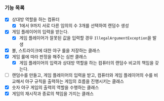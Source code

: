 ### 기능 목록

- [x] 상대방 역할을 하는 컴퓨터
    - [x] 1에서 9까지 서로 다른 임의의 수 3개를 선택하여 랜덤수 생성
-[x] 게임 플레이어의 입력을 받는다.
    - [x] 게임 플레이어가 잘못된 값을 입력할 경우 `IllegalArgumentException`을 발생
-[x] 볼, 스트라이크에 대한 야구 룰을 저장하는 클래스
-[x] 게임 룰에 따라 판정을 해주는 심판 클래스
    - [x] 게임 플레이어의 입력과 상대방 역할을 하는 컴퓨터의 랜덤수 비교의 책임을 갖는다.
-[ ] 랜덤수를 만들고, 게임 플레이어의 입력을 받고, 컴퓨터와 게임 플레이어의 수를 비교해서 야구 규칙을 출력하는 게임의 흐름을 진행시키는 클래스
-[x] 숫자 야구 게임의 출력의 역할을 수행하는 클래스
-[x] 게임의 재시작과 종료의 책임을 가지는 클래스